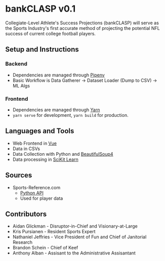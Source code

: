 # bankCLASP v0.1

Collegiate-Level Athlete's Success Projections (bankCLASP) will serve as the Sports Industry's first accurate method of projecting the potential NFL success of current college football players.

## Setup and Instructions

### Backend

- Dependencies are managed through [Pipenv](https://pipenv.pypa.io/en/latest/)
- Basic Workflow is Data Gatherer -> Dataset Loader (Dump to CSV) -> ML Algs

### Frontend

- Dependencies are managed through [Yarn](https://classic.yarnpkg.com/en/)
- `yarn serve` for development, `yarn build` for production.

## Languages and Tools

- Web Frontend in [Vue](https://vuejs.org/)
- Data in CSVs
- Data Collection with Python and [BeautifulSoup4](https://pypi.org/project/beautifulsoup4/)
- Data processing in [SciKit Learn](https://scikit-learn.org/)

## Sources

- Sports-Reference.com
  - [Python API](https://pypi.org/project/sportsreference/)
  - Used for player data

## Contributors

- Aidan Glickman - Disruptor-in-Chief and Visionary-at-Large
- Kris Pursianen - Resident Sports Expert
- Nathaniel Jeffries - Vice President of Fun and Chief of Janitorial Research
- Brandon Schein - Chief of Keef
- Anthony Alban - Assisant to the Administrative Assisantant
